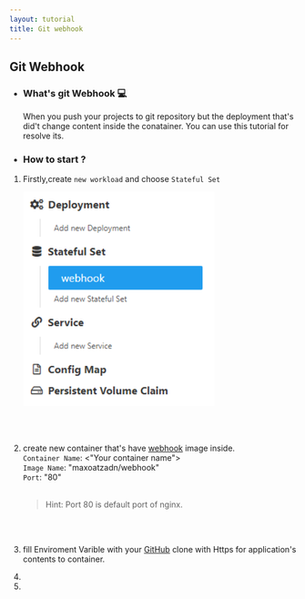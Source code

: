 ```yaml
---
layout: tutorial
title: Git webhook
---
```

## Git Webhook

* ### What's git Webhook 💻

  When you push your projects to git repository but the deployment that's did't change content inside the conatainer. You can use this tutorial for resolve its.  

* ### How to start ?

 1. Firstly,create `new workload` and choose `Stateful Set` 
    <p align="left">
      <img width="70%" height="50%" src="/assets/git_webhook/statefull.png">
    </p>
    <!--![stateful_set](/assets/git_webhook/statefull.png)-->
    <br><br>
 2. create new container that's have [webhook](https://hub.docker.com/r/maxoatzadn/webhook) image inside.
    <br>
    `Container Name`: <"Your container name"> <br>
    `Image Name`: "maxoatzadn/webhook" <br>
    `Port`: "80"
    <br><br>
    
    > Hint: Port 80 is default port of nginx.
  
    <br><br> 
    
 2. fill Enviroment Varible with your [GitHub](https://github.com/) clone with Https for application's contents to container.
 
  
 3.
 4.
